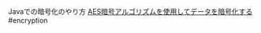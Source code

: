 Javaでの暗号化のやり方
 [AES暗号アルゴリズムを使用してデータを暗号化する](https://techbooster.org/android/application/6629/)
#encryption